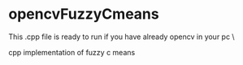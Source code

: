 # opencvFuzzyCmeans
This .cpp file is ready to run if you have already opencv in your pc \

cpp implementation of fuzzy c means
